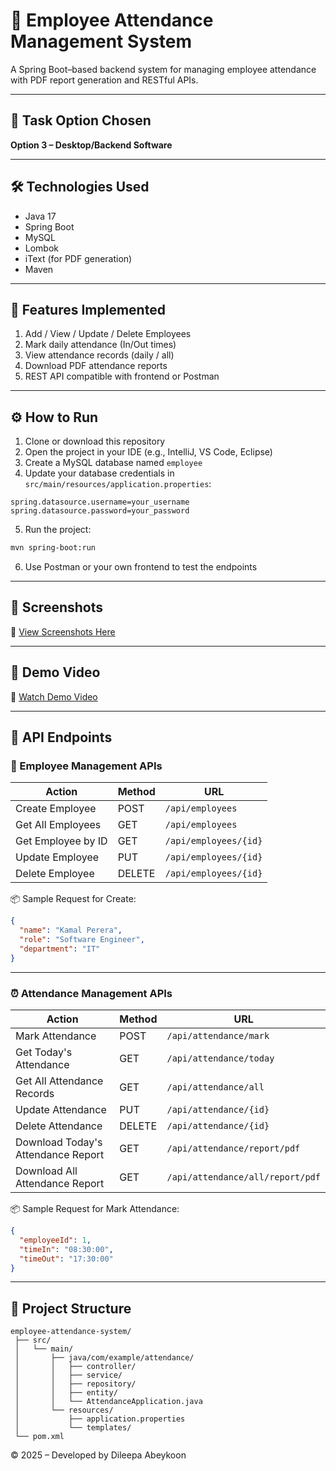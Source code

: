 # 📄 Employee Attendance Management System

A Spring Boot–based backend system for managing employee attendance with PDF report generation and RESTful APIs.

---

## 📌 Task Option Chosen
**Option 3 – Desktop/Backend Software**

---

## 🛠️ Technologies Used
- Java 17
- Spring Boot
- MySQL
- Lombok
- iText (for PDF generation)
- Maven

---

## 🔑 Features Implemented
1. Add / View / Update / Delete Employees
2. Mark daily attendance (In/Out times)
3. View attendance records (daily / all)
4. Download PDF attendance reports
5. REST API compatible with frontend or Postman

---

## ⚙️ How to Run

1. Clone or download this repository
2. Open the project in your IDE (e.g., IntelliJ, VS Code, Eclipse)
3. Create a MySQL database named `employee`
4. Update your database credentials in `src/main/resources/application.properties`:

```properties
spring.datasource.username=your_username
spring.datasource.password=your_password
```

5. Run the project:

```bash
mvn spring-boot:run
```

6. Use Postman or your own frontend to test the endpoints

---

## 📸 Screenshots  
🔗 [View Screenshots Here](#) <!-- Replace `#` with your actual link -->

---

## 🎥 Demo Video  
🔗 [Watch Demo Video](#) <!-- Replace `#` with your actual link -->

---

## 📡 API Endpoints

### 👤 Employee Management APIs

| Action            | Method | URL                    |
|-------------------|--------|------------------------|
| Create Employee   | POST   | `/api/employees`       |
| Get All Employees | GET    | `/api/employees`       |
| Get Employee by ID| GET    | `/api/employees/{id}`  |
| Update Employee   | PUT    | `/api/employees/{id}`  |
| Delete Employee   | DELETE | `/api/employees/{id}`  |

📦 Sample Request for Create:

```json
{
  "name": "Kamal Perera",
  "role": "Software Engineer",
  "department": "IT"
}
```

---

### ⏰ Attendance Management APIs

| Action                            | Method | URL                                             |
|-----------------------------------|--------|--------------------------------------------------|
| Mark Attendance                   | POST   | `/api/attendance/mark`                          |
| Get Today's Attendance            | GET    | `/api/attendance/today`                         |
| Get All Attendance Records        | GET    | `/api/attendance/all`                           |
| Update Attendance                 | PUT    | `/api/attendance/{id}`                          |
| Delete Attendance                 | DELETE | `/api/attendance/{id}`                          |
| Download Today's Attendance Report| GET    | `/api/attendance/report/pdf`                    |
| Download All Attendance Report    | GET    | `/api/attendance/all/report/pdf`                |

📦 Sample Request for Mark Attendance:

```json
{
  "employeeId": 1,
  "timeIn": "08:30:00",
  "timeOut": "17:30:00"
}
```

---

## 📁 Project Structure

```
employee-attendance-system/
 ├── src/
 │   └── main/
 │       ├── java/com/example/attendance/
 │       │   ├── controller/
 │       │   ├── service/
 │       │   ├── repository/
 │       │   ├── entity/
 │       │   └── AttendanceApplication.java
 │       └── resources/
 │           ├── application.properties
 │           └── templates/
 └── pom.xml
```



© 2025 – Developed by Dileepa Abeykoon

